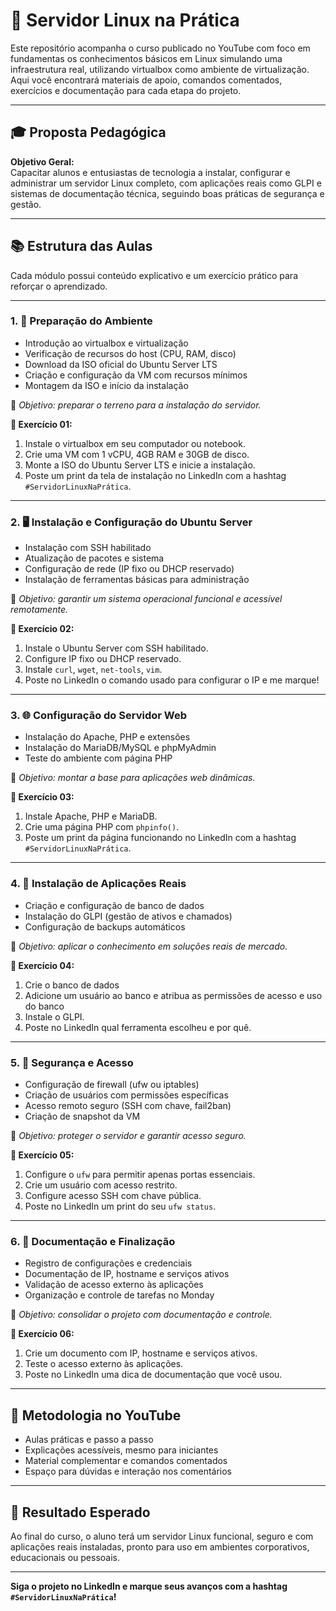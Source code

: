 # 🚀 Servidor Linux na Prática

Este repositório acompanha o curso publicado no YouTube com foco em fundamentas os conhecimentos básicos em Linux simulando uma infraestrutura real, utilizando virtualbox como ambiente de virtualização. Aqui você encontrará materiais de apoio, comandos comentados, exercícios e documentação para cada etapa do projeto.

---

## 🎓 Proposta Pedagógica

**Objetivo Geral:**  
Capacitar alunos e entusiastas de tecnologia a instalar, configurar e administrar um servidor Linux completo, com aplicações reais como GLPI e sistemas de documentação técnica, seguindo boas práticas de segurança e gestão.

---

## 📚 Estrutura das Aulas

Cada módulo possui conteúdo explicativo e um exercício prático para reforçar o aprendizado.

---

### 1. 🧱 Preparação do Ambiente

- Introdução ao virtualbox e virtualização
- Verificação de recursos do host (CPU, RAM, disco)
- Download da ISO oficial do Ubuntu Server LTS
- Criação e configuração da VM com recursos mínimos
- Montagem da ISO e início da instalação

🎯 *Objetivo: preparar o terreno para a instalação do servidor.*

**🧪 Exercício 01:**
1. Instale o virtualbox em seu computador ou notebook.
2. Crie uma VM com 1 vCPU, 4GB RAM e 30GB de disco.
3. Monte a ISO do Ubuntu Server LTS e inicie a instalação.
4. Poste um print da tela de instalação no LinkedIn com a hashtag `#ServidorLinuxNaPrática`.

---

### 2. 🖥️ Instalação e Configuração do Ubuntu Server

- Instalação com SSH habilitado
- Atualização de pacotes e sistema
- Configuração de rede (IP fixo ou DHCP reservado)
- Instalação de ferramentas básicas para administração

🎯 *Objetivo: garantir um sistema operacional funcional e acessível remotamente.*

**🧪 Exercício 02:**
1. Instale o Ubuntu Server com SSH habilitado.
2. Configure IP fixo ou DHCP reservado.
3. Instale `curl`, `wget`, `net-tools`, `vim`.
4. Poste no LinkedIn o comando usado para configurar o IP e me marque!

---

### 3. 🌐 Configuração do Servidor Web

- Instalação do Apache, PHP e extensões
- Instalação do MariaDB/MySQL e phpMyAdmin
- Teste do ambiente com página PHP

🎯 *Objetivo: montar a base para aplicações web dinâmicas.*

**🧪 Exercício 03:**
1. Instale Apache, PHP e MariaDB.
2. Crie uma página PHP com `phpinfo()`.
3. Poste um print da página funcionando no LinkedIn com a hashtag `#ServidorLinuxNaPrática`.

---

### 4. 🧩 Instalação de Aplicações Reais

- Criação e configuração de banco de dados
- Instalação do GLPI (gestão de ativos e chamados)
- Configuração de backups automáticos

🎯 *Objetivo: aplicar o conhecimento em soluções reais de mercado.*

**🧪 Exercício 04:**
1. Crie o banco de dados
2. Adicione um usuário ao banco e atribua as permissões de acesso e uso do banco
3. Instale o GLPI.
4. Poste no LinkedIn qual ferramenta escolheu e por quê.

---

### 5. 🔐 Segurança e Acesso

- Configuração de firewall (ufw ou iptables)
- Criação de usuários com permissões específicas
- Acesso remoto seguro (SSH com chave, fail2ban)
- Criação de snapshot da VM

🎯 *Objetivo: proteger o servidor e garantir acesso seguro.*

**🧪 Exercício 05:**
1. Configure o `ufw` para permitir apenas portas essenciais.
2. Crie um usuário com acesso restrito.
3. Configure acesso SSH com chave pública.
4. Poste no LinkedIn um print do seu `ufw status`.

---

### 6. 📑 Documentação e Finalização

- Registro de configurações e credenciais
- Documentação de IP, hostname e serviços ativos
- Validação de acesso externo às aplicações
- Organização e controle de tarefas no Monday

🎯 *Objetivo: consolidar o projeto com documentação e controle.*

**🧪 Exercício 06:**
1. Crie um documento com IP, hostname e serviços ativos.
2. Teste o acesso externo às aplicações.
3. Poste no LinkedIn uma dica de documentação que você usou.

---

## 🎥 Metodologia no YouTube

- Aulas práticas e passo a passo
- Explicações acessíveis, mesmo para iniciantes
- Material complementar e comandos comentados
- Espaço para dúvidas e interação nos comentários

---

## 🏁 Resultado Esperado

Ao final do curso, o aluno terá um servidor Linux funcional, seguro e com aplicações reais instaladas, pronto para uso em ambientes corporativos, educacionais ou pessoais.

---

**Siga o projeto no LinkedIn e marque seus avanços com a hashtag `#ServidorLinuxNaPrática`!**
